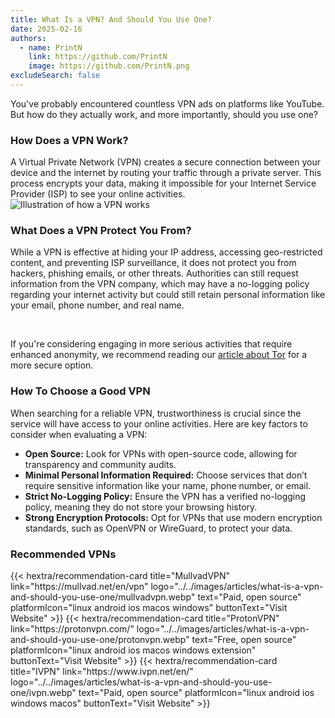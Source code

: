 ```yaml
---
title: What Is a VPN? And Should You Use One?
date: 2025-02-16
authors:
  - name: PrintN
    link: https://github.com/PrintN
    image: https://github.com/PrintN.png
excludeSearch: false
---
```

You've probably encountered countless VPN ads on platforms like YouTube. But how do they actually work, and more importantly, should you use one?

### How Does a VPN Work?
A Virtual Private Network (VPN) creates a secure connection between your device and the internet by routing your traffic through a private server. This process encrypts your data, making it impossible for your Internet Service Provider (ISP) to see your online activities.
![Illustration of how a VPN works](../../images/articles/what-is-a-vpn-and-should-you-use-one/how-does-a-vpn-work.webp)

### What Does a VPN Protect You From?
While a VPN is effective at hiding your IP address, accessing geo-restricted content, and preventing ISP surveillance, it does not protect you from hackers, phishing emails, or other threats. Authorities can still request information from the VPN company, which may have a no-logging policy regarding your internet activity but could still retain personal information like your email, phone number, and real name.

<br>

If you're considering engaging in more serious activities that require enhanced anonymity, we recommend reading our [article about Tor](/articles/navigating-the-web-anonymously-a-guide-to-tor-basics) for a more secure option.

### How To Choose a Good VPN
When searching for a reliable VPN, trustworthiness is crucial since the service will have access to your online activities. Here are key factors to consider when evaluating a VPN:
- **Open Source:** Look for VPNs with open-source code, allowing for transparency and community audits.
- **Minimal Personal Information Required:** Choose services that don’t require sensitive information like your name, phone number, or email.
- **Strict No-Logging Policy:** Ensure the VPN has a verified no-logging policy, meaning they do not store your browsing history.
- **Strong Encryption Protocols:** Opt for VPNs that use modern encryption standards, such as OpenVPN or WireGuard, to protect your data.

### Recommended VPNs
<div class="recommendations">
  <div class="grid">
    {{< hextra/recommendation-card title="MullvadVPN" link="https://mullvad.net/en/vpn" logo="../../images/articles/what-is-a-vpn-and-should-you-use-one/mullvadvpn.webp" text="Paid, open source" platformIcon="linux android ios macos windows" buttonText="Visit Website" >}}
    {{< hextra/recommendation-card title="ProtonVPN" link="https://protonvpn.com/" logo="../../images/articles/what-is-a-vpn-and-should-you-use-one/protonvpn.webp" text="Free, open source" platformIcon="linux android ios macos windows extension" buttonText="Visit Website" >}}
    {{< hextra/recommendation-card title="IVPN" link="https://www.ivpn.net/en/" logo="../../images/articles/what-is-a-vpn-and-should-you-use-one/ivpn.webp" text="Paid, open source" platformIcon="linux android ios windows macos" buttonText="Visit Website" >}}
  </div>
</div>